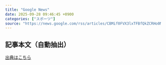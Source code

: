 ```yaml
---
title: "Google News"
date: 2025-09-28 09:46:45 +0900
categories: ["スポーツ"]
source: "https://news.google.com/rss/articles/CBMif0FVX3lxTFBfQkZCRHo0MGliREFZaW5WX3dmeWxzNlZCVExFUlEzTlRCeFRmWmhuNU5vaTdiS3BmM1d2NUZla25STDFEY1NFVzRYUFlHT09UNkhJdG1UTmxoaTNqU2IyV2FIOWFFSHBkekgwdjk0REtNNzRvZlZIMVFNdE5sNlk?oc=5"
---
```


## 記事本文（自動抽出）
<body class="y0K44d EA71Tc" id="readabilityBody"></body>

[出典はこちら](https://news.google.com/rss/articles/CBMif0FVX3lxTFBfQkZCRHo0MGliREFZaW5WX3dmeWxzNlZCVExFUlEzTlRCeFRmWmhuNU5vaTdiS3BmM1d2NUZla25STDFEY1NFVzRYUFlHT09UNkhJdG1UTmxoaTNqU2IyV2FIOWFFSHBkekgwdjk0REtNNzRvZlZIMVFNdE5sNlk?oc=5)
